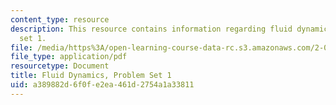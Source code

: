 ```yaml
---
content_type: resource
description: This resource contains information regarding fluid dynamics, problem
  set 1.
file: /media/https%3A/open-learning-course-data-rc.s3.amazonaws.com/2-06-fluid-dynamics-spring-2013/a389882d6f0fe2ea461d2754a1a33811_MIT2_06S13_ps1.pdf
file_type: application/pdf
resourcetype: Document
title: Fluid Dynamics, Problem Set 1
uid: a389882d-6f0f-e2ea-461d-2754a1a33811
---
```

